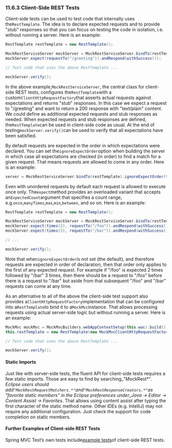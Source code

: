 ### 11.6.3 Client-Side REST Tests

Client-side tests can be used to test code that internally uses the`RestTemplate`. The idea is to declare expected requests and to provide "stub" responses so that you can focus on testing the code in isolation, i.e. without running a server. Here is an example:

```java
RestTemplate restTemplate = new RestTemplate();

MockRestServiceServer mockServer = MockRestServiceServer.bindTo(restTemplate).build();
mockServer.expect(requestTo("/greeting")).andRespond(withSuccess());

// Test code that uses the above RestTemplate ...

mockServer.verify();
```

In the above example,`MockRestServiceServer`, the central class for client-side REST tests, configures the`RestTemplate`with a custom`ClientHttpRequestFactory`that asserts actual requests against expectations and returns "stub" responses. In this case we expect a request to "/greeting" and want to return a 200 response with "text/plain" content. We could define as additional expected requests and stub responses as needed. When expected requests and stub responses are defined, the`RestTemplate`can be used in client-side code as usual. At the end of testing`mockServer.verify()`can be used to verify that all expectations have been satisfied.

By default requests are expected in the order in which expectations were declared. You can set the`ignoreExpectOrder`option when building the server in which case all expectations are checked \(in order\) to find a match for a given request. That means requests are allowed to come in any order. Here is an example:

```java
server = MockRestServiceServer.bindTo(restTemplate).ignoreExpectOrder(true).build();
```

Even with unordered requests by default each request is allowed to execute once only. The`expect`method provides an overloaded variant that accepts an`ExpectedCount`argument that specifies a count range, e.g.`once`,`manyTimes`,`max`,`min`,`between`, and so on. Here is an example:

```java
RestTemplate restTemplate = new RestTemplate();

MockRestServiceServer mockServer = MockRestServiceServer.bindTo(restTemplate).build();
mockServer.expect(times(2), requestTo("/foo")).andRespond(withSuccess());
mockServer.expect(times(3), requestTo("/bar")).andRespond(withSuccess());

// ...

mockServer.verify();
```

Note that when`ignoreExpectOrder`is not set \(the default\), and therefore requests are expected in order of declaration, then that order only applies to the first of any expected request. For example if "/foo" is expected 2 times followed by "/bar" 3 times, then there should be a request to "/foo" before there is a request to "/bar" but aside from that subsequent "/foo" and "/bar" requests can come at any time.

As an alternative to all of the above the client-side test support also provides a`ClientHttpRequestFactory`implementation that can be configured into a`RestTemplate`to bind it to a`MockMvc`instance. That allows processing requests using actual server-side logic but without running a server. Here is an example:

```java
MockMvc mockMvc = MockMvcBuilders.webAppContextSetup(this.wac).build();
this.restTemplate = new RestTemplate(new MockMvcClientHttpRequestFactory(mockMvc));

// Test code that uses the above RestTemplate ...

mockServer.verify();
```

#### Static Imports

Just like with server-side tests, the fluent API for client-side tests requires a few static imports. Those are easy to find by searching_"MockRest\*"_. Eclipse users should add`"MockRestRequestMatchers.*"`and`"MockRestResponseCreators.*"`as "favorite static members" in the Eclipse preferences under_Java → Editor → Content Assist → Favorites_. That allows using content assist after typing the first character of the static method name. Other IDEs \(e.g. IntelliJ\) may not require any additional configuration. Just check the support for code completion on static members.

#### Further Examples of Client-side REST Tests

Spring MVC Test’s own tests include[example tests](https://github.com/spring-projects/spring-framework/tree/master/spring-test/src/test/java/org/springframework/test/web/client/samples)of client-side REST tests.

## 



